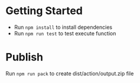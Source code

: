 # Getting Started
- Run `npm install` to install dependencies
- Run `npm run test` to test execute function

# Publish
Run `npm run pack` to create dist/action/output.zip file